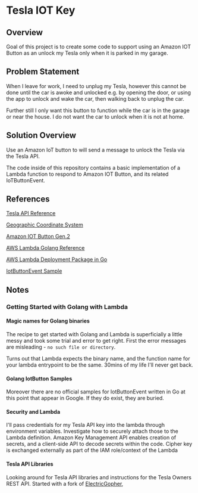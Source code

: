 # Tesla IOT Key

## Overview
Goal of this project is to create some code to support 
using an Amazon IOT Button as an unlock my Tesla only
when it is parked in my garage.

## Problem Statement
When I leave for work, I need to unplug my Tesla,
however this cannot be done until the car is awoke and unlocked e.g.
by opening the door, or using the app to unlock and wake the car, 
then walking back to unplug the car.

Further still I only want this button to function while the 
car is in the garage or near the house.  I do not want the 
car to unlock when it is not at home.

## Solution Overview
Use an Amazon IoT button to will send a message 
to unlock the Tesla via the Tesla API.

The code inside of this repository contains a basic implementation
of a Lambda function to respond to Amazon IOT Button, and its related 
IoTButtonEvent.

## References
[Tesla API Reference](https://tesla-api.timdorr.com)

[Geographic Coordinate System](https://en.wikipedia.org/wiki/Geographic_coordinate_system)

[Amazon IOT Button Gen.2](https://www.amazon.com/AWS-IoT-Button-2nd-Generation/dp/B01KW6YCIM)

[AWS Lambda Golang Reference](https://docs.aws.amazon.com/lambda/latest/dg/go-programming-model.html)

[AWS Lambda Deployment Package in Go](https://docs.aws.amazon.com/lambda/latest/dg/lambda-go-how-to-create-deployment-package.html)

[IotButtonEvent Sample](https://muzigram.muzigen.net/2018/06/iotbutton-go-firebase-golang-lambda.html)

## Notes
### Getting Started with Golang with Lambda

#### Magic names for Golang binaries
The recipe to get started with Golang and Lambda is superficially a little messy and took some trial and error to get right.
First the error messages are misleading - ```no such file or directory```.

Turns out that Lambda expects the binary name, and the function name 
for your lambda entrypoint to be the same.  30mins of my
life I'll never get back.

#### Golang IotButton Samples
Moreover there are no official samples for IotButtonEvent written in Go at this point that appear in Google.
If they do exist, they are buried.

#### Security and Lambda
I'll pass credentials for my Tesla API key into the lambda through environment variables. Investigate how to securely attach those to the Lambda definition.
Amazon Key Management API enables creation of secrets, and a client-side API to decode secrets within the code.  Cipher key is exchanged externally as part of the
IAM role/context of the Lambda


#### Tesla API Libraries
Looking around for Tesla API libraries and instructions for the Tesla Owners REST API.
Started with a fork of [ElectricGopher](https://github.com/stephbu/electricgopher/),
